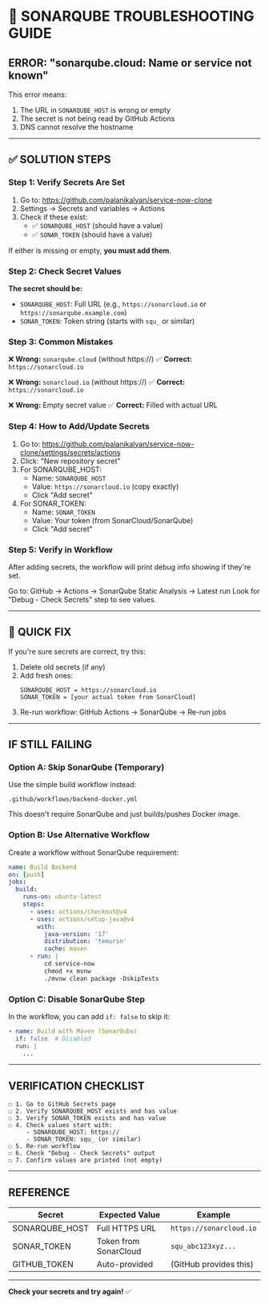 # 🔧 SONARQUBE TROUBLESHOOTING GUIDE

## ERROR: "sonarqube.cloud: Name or service not known"

This error means:
1. The URL in `SONARQUBE_HOST` is wrong or empty
2. The secret is not being read by GitHub Actions
3. DNS cannot resolve the hostname

---

## ✅ SOLUTION STEPS

### Step 1: Verify Secrets Are Set

1. Go to: https://github.com/palanikalyan/service-now-clone
2. Settings → Secrets and variables → Actions
3. Check if these exist:
   - ✅ `SONARQUBE_HOST` (should have a value)
   - ✅ `SONAR_TOKEN` (should have a value)

If either is missing or empty, **you must add them**.

### Step 2: Check Secret Values

**The secret should be:**
- `SONARQUBE_HOST`: Full URL (e.g., `https://sonarcloud.io` or `https://sonarqube.example.com`)
- `SONAR_TOKEN`: Token string (starts with `squ_` or similar)

### Step 3: Common Mistakes

❌ **Wrong:** `sonarqube.cloud` (without https://)
✅ **Correct:** `https://sonarcloud.io`

❌ **Wrong:** `sonarcloud.io` (without https://)
✅ **Correct:** `https://sonarcloud.io`

❌ **Wrong:** Empty secret value
✅ **Correct:** Filled with actual URL

### Step 4: How to Add/Update Secrets

1. Go to: https://github.com/palanikalyan/service-now-clone/settings/secrets/actions
2. Click: "New repository secret"
3. For SONARQUBE_HOST:
   - Name: `SONARQUBE_HOST`
   - Value: `https://sonarcloud.io` (copy exactly)
   - Click "Add secret"
4. For SONAR_TOKEN:
   - Name: `SONAR_TOKEN`
   - Value: Your token (from SonarCloud/SonarQube)
   - Click "Add secret"

### Step 5: Verify in Workflow

After adding secrets, the workflow will print debug info showing if they're set.

Go to: GitHub → Actions → SonarQube Static Analysis → Latest run
Look for "Debug - Check Secrets" step to see values.

---

## 🚀 QUICK FIX

If you're sure secrets are correct, try this:

1. Delete old secrets (if any)
2. Add fresh ones:
   ```
   SONARQUBE_HOST = https://sonarcloud.io
   SONAR_TOKEN = [your actual token from SonarCloud]
   ```
3. Re-run workflow: GitHub Actions → SonarQube → Re-run jobs

---

## IF STILL FAILING

### Option A: Skip SonarQube (Temporary)
Use the simple build workflow instead:
```
.github/workflows/backend-docker.yml
```

This doesn't require SonarQube and just builds/pushes Docker image.

### Option B: Use Alternative Workflow
Create a workflow without SonarQube requirement:
```yaml
name: Build Backend
on: [push]
jobs:
  build:
    runs-on: ubuntu-latest
    steps:
      - uses: actions/checkout@v4
      - uses: actions/setup-java@v4
        with:
          java-version: '17'
          distribution: 'temurin'
          cache: maven
      - run: |
          cd service-now
          chmod +x mvnw
          ./mvnw clean package -DskipTests
```

### Option C: Disable SonarQube Step
In the workflow, you can add `if: false` to skip it:
```yaml
- name: Build with Maven (SonarQube)
  if: false  # Disabled
  run: |
    ...
```

---

## VERIFICATION CHECKLIST

```
☐ 1. Go to GitHub Secrets page
☐ 2. Verify SONARQUBE_HOST exists and has value
☐ 3. Verify SONAR_TOKEN exists and has value  
☐ 4. Check values start with:
     - SONARQUBE_HOST: https://
     - SONAR_TOKEN: squ_ (or similar)
☐ 5. Re-run workflow
☐ 6. Check "Debug - Check Secrets" output
☐ 7. Confirm values are printed (not empty)
```

---

## REFERENCE

| Secret | Expected Value | Example |
|--------|---|---------|
| SONARQUBE_HOST | Full HTTPS URL | `https://sonarcloud.io` |
| SONAR_TOKEN | Token from SonarCloud | `squ_abc123xyz...` |
| GITHUB_TOKEN | Auto-provided | (GitHub provides this) |

---

**Check your secrets and try again!** ✅
